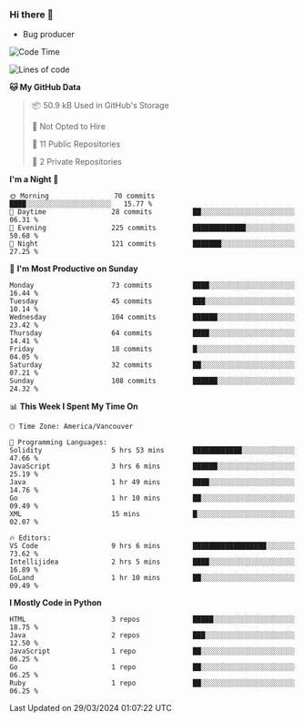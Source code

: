 ### Hi there 👋
* Bug producer


<!--START_SECTION:waka-->
![Code Time](http://img.shields.io/badge/Code%20Time-1%2C186%20hrs%2040%20mins-blue)

![Lines of code](https://img.shields.io/badge/From%20Hello%20World%20I%27ve%20Written-155.9%20thousand%20lines%20of%20code-blue)

**🐱 My GitHub Data** 

> 📦 50.9 kB Used in GitHub's Storage 
 > 
> 🚫 Not Opted to Hire
 > 
> 📜 11 Public Repositories 
 > 
> 🔑 2 Private Repositories 
 > 
**I'm a Night 🦉** 

```text
🌞 Morning                70 commits          ████░░░░░░░░░░░░░░░░░░░░░   15.77 % 
🌆 Daytime                28 commits          ██░░░░░░░░░░░░░░░░░░░░░░░   06.31 % 
🌃 Evening                225 commits         █████████████░░░░░░░░░░░░   50.68 % 
🌙 Night                  121 commits         ███████░░░░░░░░░░░░░░░░░░   27.25 % 
```
📅 **I'm Most Productive on Sunday** 

```text
Monday                   73 commits          ████░░░░░░░░░░░░░░░░░░░░░   16.44 % 
Tuesday                  45 commits          ███░░░░░░░░░░░░░░░░░░░░░░   10.14 % 
Wednesday                104 commits         ██████░░░░░░░░░░░░░░░░░░░   23.42 % 
Thursday                 64 commits          ████░░░░░░░░░░░░░░░░░░░░░   14.41 % 
Friday                   18 commits          █░░░░░░░░░░░░░░░░░░░░░░░░   04.05 % 
Saturday                 32 commits          ██░░░░░░░░░░░░░░░░░░░░░░░   07.21 % 
Sunday                   108 commits         ██████░░░░░░░░░░░░░░░░░░░   24.32 % 
```


📊 **This Week I Spent My Time On** 

```text
🕑︎ Time Zone: America/Vancouver

💬 Programming Languages: 
Solidity                 5 hrs 53 mins       ████████████░░░░░░░░░░░░░   47.66 % 
JavaScript               3 hrs 6 mins        ██████░░░░░░░░░░░░░░░░░░░   25.19 % 
Java                     1 hr 49 mins        ████░░░░░░░░░░░░░░░░░░░░░   14.76 % 
Go                       1 hr 10 mins        ██░░░░░░░░░░░░░░░░░░░░░░░   09.49 % 
XML                      15 mins             █░░░░░░░░░░░░░░░░░░░░░░░░   02.07 % 

🔥 Editors: 
VS Code                  9 hrs 6 mins        ██████████████████░░░░░░░   73.62 % 
Intellijidea             2 hrs 5 mins        ████░░░░░░░░░░░░░░░░░░░░░   16.89 % 
GoLand                   1 hr 10 mins        ██░░░░░░░░░░░░░░░░░░░░░░░   09.49 % 
```

**I Mostly Code in Python** 

```text
HTML                     3 repos             █████░░░░░░░░░░░░░░░░░░░░   18.75 % 
Java                     2 repos             ███░░░░░░░░░░░░░░░░░░░░░░   12.50 % 
JavaScript               1 repo              ██░░░░░░░░░░░░░░░░░░░░░░░   06.25 % 
Go                       1 repo              ██░░░░░░░░░░░░░░░░░░░░░░░   06.25 % 
Ruby                     1 repo              ██░░░░░░░░░░░░░░░░░░░░░░░   06.25 % 
```




 Last Updated on 29/03/2024 01:07:22 UTC
<!--END_SECTION:waka-->
